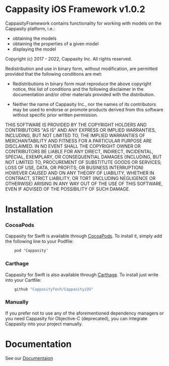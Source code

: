 # Cappasity iOS Framework v1.0.2

CappasityFramework contains functionality for working with models on the Cappasity platform, i.e.:
* obtaining the models
* obtaining the properties of a given model
* displaying the model

Copyright (c) 2017 - 2022, Cappasity Inc. All rights reserved.

Redistribution and use in binary form, without modification, are permitted provided that the 
following conditions are met:

* Redistributions in binary form must reproduce the above copyright notice, 
this list of conditions and the following disclaimer in the documentation 
and/or other materials provided with the distribution.
 
* Neither the name of Cappasity Inc., nor the names of its contributors may be 
used to endorse or promote products derived from this software without specific 
prior written permission.
 
THIS SOFTWARE IS PROVIDED BY THE COPYRIGHT HOLDERS AND CONTRIBUTORS "AS IS" 
AND ANY EXPRESS OR IMPLIED WARRANTIES, INCLUDING, BUT NOT LIMITED TO, THE 
IMPLIED WARRANTIES OF MERCHANTABILITY AND FITNESS FOR A PARTICULAR PURPOSE 
ARE DISCLAIMED. IN NO EVENT SHALL THE COPYRIGHT OWNER OR CONTRIBUTORS BE 
LIABLE FOR ANY DIRECT, INDIRECT, INCIDENTAL, SPECIAL, EXEMPLARY, OR 
CONSEQUENTIAL DAMAGES (INCLUDING, BUT NOT LIMITED TO, PROCUREMENT OF 
SUBSTITUTE GOODS OR SERVICES; LOSS OF USE, DATA, OR PROFITS; OR BUSINESS 
INTERRUPTION) HOWEVER CAUSED AND ON ANY THEORY OF LIABILITY, WHETHER IN 
CONTRACT, STRICT LIABILITY, OR TORT (INCLUDING NEGLIGENCE OR OTHERWISE) 
ARISING IN ANY WAY OUT OF THE USE OF THIS SOFTWARE, EVEN IF ADVISED OF THE 
POSSIBILITY OF SUCH DAMAGE.

# Installation

### CocoaPods

Cappasity for Swift is available through [CocoaPods](https://cocoapods.org). To install it, simply add the following line to your Podfile:
```swift
    pod 'Cappasity'
```

### Carthage

Cappasity for Swift is also available through [Carthage](https://github.com/Carthage/Carthage). To install just write into your Cartfile:
```swift
    github "CappasityTech/CappasityiOS" 
```

### Manually

If you prefer not to use any of the aforementioned dependency managers or you need Cappasity for Objective-C (deprecated), you can integrate Cappasity into your project manually.

# Documentation

See our [Documentaion](Docs/Home.md)
